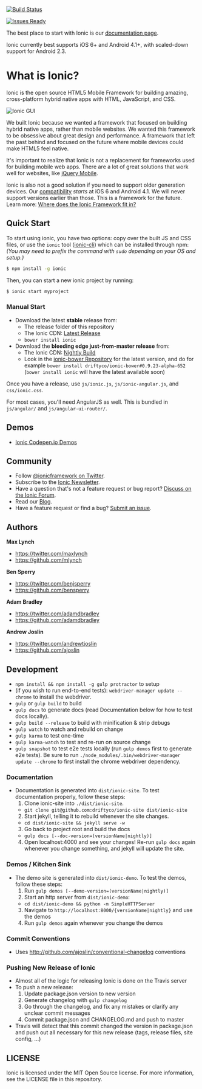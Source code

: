 [![Build Status](https://circleci.com/gh/driftyco/ionic.png?circle-token=7388822b8691078560c4f057d8eb0df0e8d7f1b5)](https://circleci.com/gh/driftyco/ionic)


[![Issues Ready](https://badge.waffle.io/driftyco/ionic.png?label=ready&title=Ready)](https://waffle.io/driftyco/ionic)

The best place to start with Ionic is our [documentation page](http://ionicframework.com/docs/).

Ionic currently best supports iOS 6+ and Android 4.1+, with scaled-down support for Android 2.3.

# What is Ionic?

Ionic is the open source HTML5 Mobile Framework for building amazing, cross-platform hybrid native apps with HTML, JavaScript, and CSS.

![Ionic GUI](http://ionicframework.com/img/gui_screen.jpg)

We built Ionic because we wanted a framework that focused on building hybrid native apps, rather than mobile websites. We wanted this framework to be obsessive about great design and performance. A framework that left the past behind and focused on the future where mobile devices could make HTML5 feel native.

It's important to realize that Ionic is not a replacement for frameworks used for building mobile web apps. There are a lot
of great solutions that work well for websites, like [jQuery Mobile](http://jquerymobile.com/).

Ionic is also not a good solution if you need to support older generation devices. Our [compatibility](http://ionicframework.com/docs/#browser-support) *starts* at iOS 6 and Android 4.1. We will never support versions earlier than those. This is a framework for the future. Learn more: [Where does the Ionic Framework fit in?](http://ionicframework.com/blog/where-does-the-ionic-framework-fit-in/)

## Quick Start

To start using ionic, you have two options: copy over the built JS and CSS files, or
use the `ionic` tool ([ionic-cli](https://github.com/driftyco/ionic-cli)) which can be installed through npm: _(You may need to prefix the command with `sudo` depending on your OS and setup.)_

```bash
$ npm install -g ionic
```

Then, you can start a new ionic project by running:

```bash
$ ionic start myproject
```

### Manual Start

- Download the latest **stable** release from:
  * The release folder of this repository
  * The Ionic CDN: [Latest Release](http://code.ionicframework.com/)
  * `bower install ionic`
- Download the **bleeding edge just-from-master release** from:
  * The Ionic CDN: [Nightly Build](http://code.ionicframework.com/#nightly)
  * Look in the [ionic-bower Repository](https://github.com/driftyco/ionic-bower) for the latest version, and do for example `bower install driftyco/ionic-bower#0.9.23-alpha-652` (`bower install ionic` will have the latest available soon)

Once you have a release, use `js/ionic.js`, `js/ionic-angular.js`, and `css/ionic.css`.

For most cases, you'll need AngularJS as well.  This is bundled in `js/angular/` and `js/angular-ui-router/`.


## Demos

 - [Ionic Codepen.io Demos](http://codepen.io/ionic/public-list)


## Community

* Follow [@ionicframework on Twitter](https://twitter.com/ionicframework).
* Subscribe to the [Ionic Newsletter](http://ionicframework.com/subscribe/).
* Have a question that's not a feature request or bug report? [Discuss on the Ionic Forum](http://forum.ionicframework.com/).
* Read our [Blog](http://ionicframework.com/blog/).
* Have a feature request or find a bug? [Submit an issue](http://ionicframework.com/submit-issue/).


## Authors

**Max Lynch**

+ <https://twitter.com/maxlynch>
+ <https://github.com/mlynch>

**Ben Sperry**

+ <https://twitter.com/benjsperry>
+ <https://github.com/bensperry>

**Adam Bradley**

+ <https://twitter.com/adamdbradley>
+ <https://github.com/adamdbradley>

**Andrew Joslin**

+ <https://twitter.com/andrewtjoslin>
+ <https://github.com/ajoslin>

## Development

* `npm install && npm install -g gulp protractor` to setup
* (if you wish to run end-to-end tests): `webdriver-manager update --chrome` to install the webdriver.
* `gulp` or `gulp build` to build
* `gulp docs` to generate docs (read Documentation below for how to test docs locally).
* `gulp build --release` to build with minification & strip debugs
* `gulp watch` to watch and rebuild on change
* `gulp karma` to test one-time
* `gulp karma-watch` to test and re-run on source change
* `gulp snapshot` to test e2e tests locally (run `gulp demos` first to generate e2e tests). Be sure to run `./node_modules/.bin/webdriver-manager update --chrome` to first install the chrome webdriver dependency.

### Documentation

* Documentation is generated into `dist/ionic-site`.  To test documentation properly, follow these steps:
  1. Clone ionic-site into `./dist/ionic-site`.
    - `git clone git@github.com:driftyco/ionic-site dist/ionic-site`
  2. Start jekyll, telling it to rebuild whenever the site changes.
    - `cd dist/ionic-site && jekyll serve -w`
  3. Go back to project root and build the docs
    - `gulp docs [--doc-version=(versionName|nightly)]`
  4. Open localhost:4000 and see your changes! Re-run `gulp docs` again whenever you change something, and jekyll will update the site.

### Demos / Kitchen Sink

* The demo site is generated into `dist/ionic-demo`. To test the demos, follow these steps:
  1. Run `gulp demos [--demo-version=(versionName|nightly)]`
  2. Start an http server from `dist/ionic-demo`:
    - `cd dist/ionic-demo && python -m SimpleHTTPServer`
  3. Navigate to `http://localhost:8000/{versionName|nightly}` and use the demos
  4. Run `gulp demos` again whenever you change the demos

### Commit Conventions

* Uses http://github.com/ajoslin/conventional-changelog conventions

### Pushing New Release of Ionic

- Almost all of the logic for releasing Ionic is done on the Travis server
- To push a new release:
  1. Update package.json version to new version
  2. Generate changelog with `gulp changelog`
  3. Go through the changelog, and fix any mistakes or clarify any unclear commit messages
  4. Commit package.json and CHANGELOG.md and push to master
- Travis will detect that this commit changed the version in package.json and push out all necessary for this new release (tags, release files, site config, ...)

## LICENSE

Ionic is licensed under the MIT Open Source license. For more information, see the LICENSE file in this repository.
